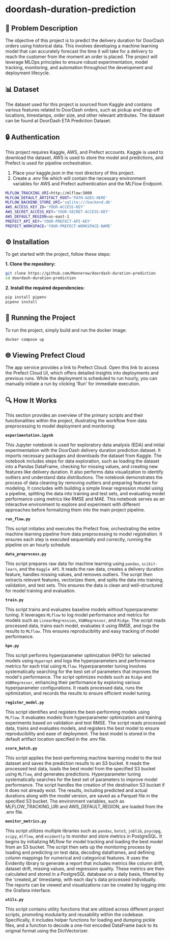 # doordash-duration-prediction

## 📄 Problem Description

The objective of this project is to predict the delivery duration for DoorDash orders using historical data. This involves developing a machine learning model that can accurately forecast the time it will take for a delivery to reach the customer from the moment an order is placed. The project will leverage MLOps principles to ensure robust experimentation, model tracking, monitoring, and automation throughout the development and deployment lifecycle.

## 📊 Dataset

The dataset used for this project is sourced from Kaggle and contains various features related to DoorDash orders, such as pickup and drop-off locations, timestamps, order size, and other relevant attributes. The dataset can be found at DoorDash ETA Prediction Dataset.

## 🔒 Authentication

This project requires Kaggle, AWS, and Prefect accounts. Kaggle is used to download the dataset, AWS is used to store the model and predictions, and Prefect is used for pipeline orchestration.

1. Place your kaggle.json in the root directory of this project.
2. Create a .env file which will contain the necessary environment variables for AWS and Prefect authentication and the MLFlow Endpoint.

```bash
MLFLOW_TRACKING_URI=http://mlflow:5000
MLFLOW_DEFAULT_ARTIFACT_ROOT='PATH-GOES-HERE'
MLFLOW_BACKEND_STORE_URI='sqlite:///backend.db'
AWS_ACCESS_KEY_ID='YOUR-ACCESS-KEY'
AWS_SECRET_ACCESS_KEY='YOUR-SECRET-ACCESS-KEY'
AWS_DEFAULT_REGION=us-east-1
PREFECT_API_KEY='YOUR-PREFECT-API-KEY'
PREFECT_WORKSPACE='YOUR-PREFECT-WORKSPACE-NAME'
```

## ⚙️ Installation

To get started with the project, follow these steps:

**1. Clone the repository:**

```bash
git clone https://github.com/Mannerow/doordash-duration-prediction
cd doordash-duration-prediction
```

**2. Install the required dependencies:**

```bash
pip install pipenv
pipenv install
```

## 🚀 Running the Project

To run the project, simply build and run the docker image: 

```bash
docker compose up
```

## 🌐 Viewing Prefect Cloud

The app service provides a link to Prefect Cloud. Open this link to access the Prefect Cloud UI, which offers detailed insights into deployments and previous runs. While the deployment is scheduled to run hourly, you can manually initiate a run by clicking 'Run' for immediate execution.

## 🔍 How It Works

This section provides an overview of the primary scripts and their functionalities within the project, illustrating the workflow from data preprocessing to model deployment and monitoring:

**`experimentation.ipynb`**

This Jupyter notebook is used for exploratory data analysis (EDA) and initial experimentation with the DoorDash delivery duration prediction dataset. It imports necessary packages and downloads the dataset from Kaggle. The notebook includes steps for data exploration, such as loading the dataset into a Pandas DataFrame, checking for missing values, and creating new features like delivery duration. It also performs data visualization to identify outliers and understand data distributions. The notebook demonstrates the process of data cleaning by removing outliers and preparing features for modeling. It concludes with building a simple linear regression model using a pipeline, splitting the data into training and test sets, and evaluating model performance using metrics like RMSE and MAE. This notebook serves as an interactive environment to explore and experiment with different approaches before formalizing them into the main project pipeline.

**`run_flow.py`**

This script initiates and executes the Prefect flow, orchestrating the entire machine learning pipeline from data preprocessing to model registration. It ensures each step is executed sequentially and correctly, running the pipeline on an hourly schedule.

**`data_preprocess.py`**

This script prepares raw data for machine learning using `pandas`, `scikit-learn`, and the `Kaggle API`. It reads the raw data, creates a delivery duration feature, handles missing values, and removes outliers. The script then extracts relevant features, vectorizes them, and splits the data into training, validation, and test sets. This ensures the data is clean and well-structured for model training and evaluation.

**`train.py`**

This script trains and evaluates baseline models without hyperparameter tuning. It leverages `MLflow` to log model performance and metrics for models such as `LinearRegression`, `XGBRegressor`, and `Ridge`. The script reads processed data, trains each model, evaluates it using RMSE, and logs the results to `MLflow`. This ensures reproducibility and easy tracking of model performance.

**`hpo.py`**

This script performs hyperparameter optimization (HPO) for selected models using `Hyperopt` and logs the hyperparameters and performance metrics for each trial using `MLflow`. Hyperparameter tuning involves systematically searching for the best set of parameters that improves the model's performance. The script optimizes models such as `Ridge` and `XGBRegressor`, enhancing their performance by exploring various hyperparameter configurations. It reads processed data, runs the optimization, and records the results to ensure efficient model tuning.

**`register_model.py`**

This script identifies and registers the best-performing models using `MLflow`. It evaluates models from hyperparameter optimization and training experiments based on validation and test RMSE. The script reads processed data, trains and evaluates models, and registers the best model to ensure reproducibility and ease of deployment. The best model is stored in the default artifact location specified in the .env file.

**`score_batch.py`**

This script applies the best-performing machine learning model to the test dataset and saves the prediction results to an S3 bucket. It reads the processed test data, loads the best model from the specified S3 bucket using `MLflow`, and generates predictions. Hyperparameter tuning systematically searches for the best set of parameters to improve model performance. The script handles the creation of the destination S3 bucket if it does not already exist. The results, including predicted and actual durations along with the model version, are saved as a Parquet file in the specified S3 bucket. The environment variables, such as MLFLOW_TRACKING_URI and AWS_DEFAULT_REGION, are loaded from the .env file.

**`monitor_metrics.py`**

This script utilizes multiple libraries such as `pandas`, `boto3`, `joblib`, `psycopg`, `scipy`, `mlflow`, and `evidently` to monitor and store metrics in PostgreSQL. It begins by initializing MLflow for model tracking and loading the best model from an S3 bucket. The script then sets up the monitoring process by loading and predicting on test data, decoding dataframes, and defining column mappings for numerical and categorical features. It uses the Evidently library to generate a report that includes metrics like column drift, dataset drift, missing values, and regression quality. These metrics are then calculated and stored in a PostgreSQL database on a daily basis, filtered by the 'created_at' timestamp, with each day's data processed individually. The reports can be viewed and visualizations can be created by logging into the Grafana interface.

**`utils.py`**

This script contains utility functions that are utilized across different project scripts, promoting modularity and reusability within the codebase. Specifically, it includes helper functions for loading and dumping pickle files, and a function to decode a one-hot encoded DataFrame back to its original format using the DictVectorizer.